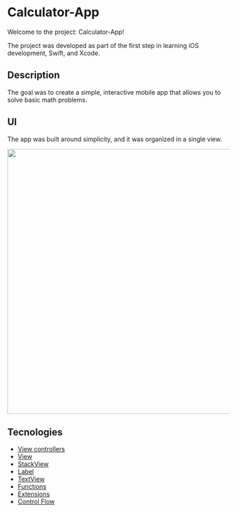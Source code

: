 # Calculator-App

Welcome to the project: Calculator-App!

The project was developed as part of the first step in learning iOS development, Swift, and Xcode.

## Description

The goal was to create a simple, interactive mobile app that allows you to solve basic math problems. 

## UI

The app was built around simplicity, and it was organized in a single view. 

<div>
<img src="https://user-images.githubusercontent.com/92222426/220209749-43ac37cc-41bc-4e52-969d-df9b249b235b.png" width="600px"/>
</div>

## Tecnologies
          
* [View controllers](https://developer.apple.com/documentation/uikit/view_controllers)
* [View](https://developer.apple.com/documentation/swiftui/view)
* [StackView](https://developer.apple.com/documentation/uikit/uistackview)
* [Label](https://developer.apple.com/documentation/swiftui/label)
* [TextView](https://developer.apple.com/documentation/uikit/uitextview)
* [Functions](https://docs.swift.org/swift-book/documentation/the-swift-programming-language/functions/)
* [Extensions](https://docs.swift.org/swift-book/documentation/the-swift-programming-language/extensions/)
* [Control Flow](https://docs.swift.org/swift-book/documentation/the-swift-programming-language/controlflow/)
